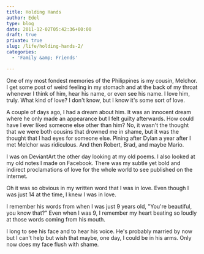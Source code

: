 ```yaml
---
title: Holding Hands
author: Edel
type: blog
date: 2011-12-02T05:42:36+00:00
draft: true
private: true
slug: /life/holding-hands-2/
categories:
  - 'Family &amp; Friends'

---
```

One of my most fondest memories of the Philippines is my cousin, Melchor. I get some post of weird feeling in my stomach and at the back of my throat whenever I think of him, hear his name, or even see his name. I love him, truly. What kind of love? I don't know, but I know it's some sort of love.

A couple of days ago, I had a dream about him. It was an innocent dream where he only made an appearance but I felt guilty afterwards. How could have I ever liked someone else other than him? No, it wasn't the thought that we were both cousins that drowned me in shame, but it was the thought that I had eyes for someone else. Pining after Dylan a year after I met Melchor was ridiculous. And then Robert, Brad, and maybe Mario.

I was on DeviantArt the other day looking at my old poems. I also looked at my old notes I made on Facebook. There was my subtle yet bold and indirect proclamations of love for the whole world to see published on the internet.

Oh it was so obvious in my written word that I was in love. Even though I was just 14 at the time, I knew I was in love.

I remember his words from when I was just 9 years old, "You're beautiful, you know that?" Even when I was 9, I remember my heart beating so loudly at those words coming from his mouth.

I long to see his face and to hear his voice. He's probably married by now but I can't help but wish that maybe, one day, I could be in his arms. Only now does my face flush with shame.


